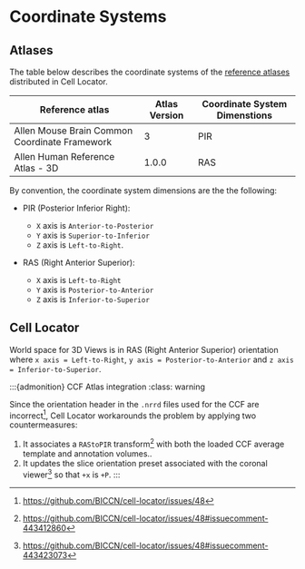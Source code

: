 # Coordinate Systems

## Atlases

The table below describes the coordinate systems of the [reference atlases](reference-atlases.md) distributed in Cell Locator.

| Reference atlas                               | Atlas Version | Coordinate System Dimenstions |
|-----------------------------------------------|---------------|-------------------------------|
| Allen Mouse Brain Common Coordinate Framework | 3             | PIR                           |
| Allen Human Reference Atlas - 3D              | 1.0.0         | RAS                           |

By convention, the coordinate system dimensions are the the following:

* PIR (Posterior Inferior Right):
  * `X` axis is `Anterior-to-Posterior`
  * `Y` axis is `Superior-to-Inferior`
  * `Z` axis is `Left-to-Right`.

* RAS (Right Anterior Superior):
  * `X` axis is `Left-to-Right`
  * `Y` axis is `Posterior-to-Anterior`
  * `Z` axis is `Inferior-to-Superior`

## Cell Locator

World space for 3D Views is in RAS (Right Anterior Superior) orientation where `x axis = Left-to-Right`, `y axis = Posterior-to-Anterior` and `z axis = Inferior-to-Superior`.

:::{admonition} CCF Atlas integration
:class: warning

Since the orientation header in the `.nrrd` files used for the CCF are incorrect[^1], Cell Locator workarounds the problem by applying two countermeasures:
1. It associates a `RAStoPIR` transform[^2] with both the loaded CCF average template and annotation volumes..
2. It updates the slice orientation preset associated with the coronal viewer[^3] so that `+x` is `+P`.
:::

[^1]: https://github.com/BICCN/cell-locator/issues/48
[^2]: https://github.com/BICCN/cell-locator/issues/48#issuecomment-443412860
[^3]: https://github.com/BICCN/cell-locator/issues/48#issuecomment-443423073
